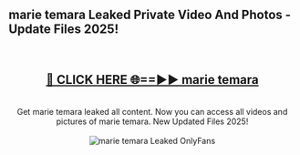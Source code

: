 <h2>marie temara Leaked Private Video And Photos - Update Files 2025!</h2>
<br>
<div align="center">
<h2><a href="https://betterlinks.top/A2PfLJ" rel="nofollow">🔴 CLICK HERE 🌐==►► marie temara</a></h2>
<br>
Get marie temara leaked all content. Now you can access all videos and pictures of marie temara. New Updated Files 2025!
<br>
<br>
<a href="https://betterlinks.top/A2PfLJ" rel="nofollow" data-target="animated-image.originalLink"><img src="https://i.imgur.com/dJHk4Zq.gif" alt="marie temara Leaked  OnlyFans" style="max-width: 100%; display: inline-block;" data-target="animated-image.originalImage"></a>
</div>
<br>